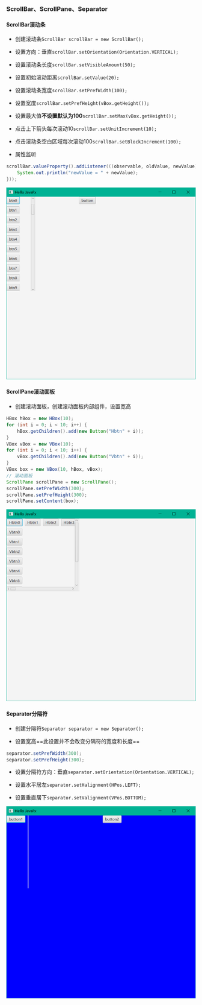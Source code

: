 ### ScrollBar、ScrollPane、Separator

#### ScrollBar滚动条

* 创建滚动条`ScrollBar scrollBar = new ScrollBar();`

* 设置方向：垂直`scrollBar.setOrientation(Orientation.VERTICAL);`

* 设置滚动条长度`scrollBar.setVisibleAmount(50);`

* 设置初始滚动距离`scrollBar.setValue(20);`

* 设置滚动条宽度`scrollBar.setPrefWidth(100);`

* 设置宽度`scrollBar.setPrefHeight(vBox.getHeight());`

* 设置最大值**不设置默认为100**`scrollBar.setMax(vBox.getHeight());`

* 点击上下箭头每次滚动10`scrollBar.setUnitIncrement(10);`

* 点击滚动条空白区域每次滚动100`scrollBar.setBlockIncrement(100);`

* 属性监听
  
```java
scrollBar.valueProperty().addListener(((observable, oldValue, newValue) -> {  
    System.out.println("newValue = " + newValue);  
}));
```

![](../assets/Pasted%20image%2020220521165044.png)

#### ScrollPane滚动面板

* 创建滚动面板，创建滚动面板内部组件，设置宽高
  
```java
HBox hBox = new HBox(10);  
for (int i = 0; i < 10; i++) {  
    hBox.getChildren().add(new Button("Hbtn" + i));  
}  
VBox vBox = new VBox(10);  
for (int i = 0; i < 10; i++) {  
    vBox.getChildren().add(new Button("Vbtn" + i));  
}  
VBox box = new VBox(10, hBox, vBox);  
// 滚动面板  
ScrollPane scrollPane = new ScrollPane();  
scrollPane.setPrefWidth(300);  
scrollPane.setPrefHeight(300);  
scrollPane.setContent(box);
```

![](../assets/Pasted%20image%2020220521165246.png)

#### Separator分隔符

* 创建分隔符`Separator separator = new Separator();`

* 设置宽高==此设置并不会改变分隔符的宽度和长度==
  
```java
separator.setPrefWidth(300);  
separator.setPrefHeight(300);
```

* 设置分隔符方向：垂直`separator.setOrientation(Orientation.VERTICAL);`

* 设置水平居左`separator.setHalignment(HPos.LEFT);`

* 设置垂直居下`separator.setValignment(VPos.BOTTOM);`

![](../assets/Pasted%20image%2020220521165808.png)